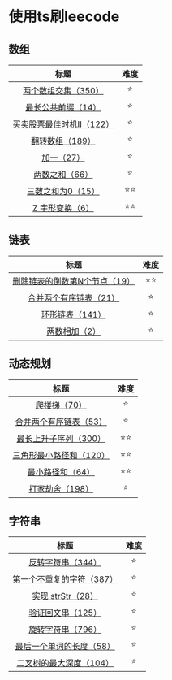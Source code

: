 <!--
 * @Description: 
 * @Author: Moriaty
 * @Date: 2020-08-18 09:22:14
 * @Last modified by: Moriaty
 * @LastEditTime: 2020-09-06 11:45:35
-->
# 使用ts刷leecode

## 数组

|                             标题                             | 难度 |
| :----------------------------------------------------------: | :--: |
|   [两个数组交集（350）](./src/01Array/two-array-intersection.ts)    |  ⭐️   |
|    [最长公共前缀（14）](./src/01Array/longest-common-peifix.ts)    |  ⭐️   |
| [买卖股票最佳时机II（122）](./src/01Array/best-time-to-buy-and-sell-stock-ii.ts) |  ⭐️   |
| [翻转数组（189）](./src/01Array/rotate-array.ts) |  ⭐️   |
| [加一（27）](./src/01Array/plus-one.ts) |  ⭐️   |
| [两数之和（66）](./src/01Array/two-sum.ts) |  ⭐️   |
| [三数之和为0（15）](./src/01Array/3sum.ts) |  ⭐️⭐️   |
| [Z 字形变换（6）](./src/01Array/zigzag-conversion.ts) |  ⭐️⭐️   |

## 链表

|                             标题                             | 难度 |
| :----------------------------------------------------------: | :--: |
|   [删除链表的倒数第N个节点（19）](./src/02LinkList/remove-nth-node-from-end-of-list.ts)    |  ⭐️⭐️   |
|   [合并两个有序链表（21）](./src/02LinkList/merge-two-sorted-lists.ts)    |  ⭐️   |
|   [环形链表（141）](./src/02LinkList/linked-list-cycle.ts)    |  ⭐️   |
|   [两数相加（2）](./src/02LinkList/linkeadd-two-numbers.ts)    |  ⭐️   |

## 动态规划

|                             标题                             | 难度 |
| :----------------------------------------------------------: | :--: |
|   [爬楼梯（70）](./src/03dynamic-programming/climbing-stairs.ts)    |  ⭐️   |
|   [合并两个有序链表（53）](./src/03dynamic-programming/maximum-subarray.ts)    |  ⭐️   |
|   [最长上升子序列（300）](./src/03dynamic-programming/longest-increasing-subsequence.ts)    |  ⭐️⭐️   |
|   [三角形最小路径和（120）](./src/03dynamic-programming/triangle.ts)    |  ⭐️⭐️   |
|   [最小路径和（64）](./src/03dynamic-programming/minimum-path-sum.ts)    |  ⭐️⭐️   |
|   [打家劫舍（198）](./src/03dynamic-programming/house-robber.ts)    |  ⭐️   |

## 字符串

|                             标题                             | 难度 |
| :----------------------------------------------------------: | :--: |
|   [反转字符串（344）](./src/04String/reverse-string.ts)    |  ⭐️   |
|   [第一个不重复的字符（387）](./src/04String/firstUniqChar.ts)    |  ⭐️   |
|   [实现 strStr（28）](./src/04String/implement-strstr.ts)    |  ⭐️   |
|   [验证回文串（125）](./src/04String/valid-palindrome.ts)    |  ⭐️   |
|   [旋转字符串（796）](./src/04String/rotate-string.ts)    |  ⭐️   |
|   [最后一个单词的长度（58）](./src/04String/length-of-last-word.ts)    |  ⭐️   |
|   [二叉树的最大深度（104）](./src/04String/maximum-depth-of-binary-tree.ts)    |  ⭐️   |